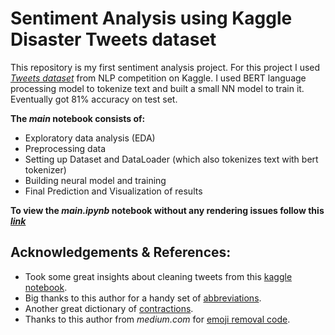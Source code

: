 # Sentiment Analysis using Kaggle Disaster Tweets dataset

<p> This repository is my first sentiment analysis project. For this project I used <i><a href="https://www.kaggle.com/competitions/nlp-getting-started/data">Tweets dataset</a></i> from NLP competition on Kaggle. I used BERT language processing model to tokenize text and built a small NN model to train it. Eventually got 81% accuracy on test set.</p>


<p><b>The <i>main</i> notebook consists of:</b></p>

- Exploratory data analysis (EDA)
- Preprocessing data
- Setting up Dataset and DataLoader (which also tokenizes text with bert tokenizer)
- Building neural model and training
- Final Prediction and Visualization of results


<p><b>To view the <i>main.ipynb</i> notebook without any rendering issues follow this <i><a href="https://nbviewer.org/github/GiorgiChkhitunidze/Sentiment-Analysis-With-Disaster-Tweets/blob/main/main.ipynb">link</a></i></b></p>



## Acknowledgements & References:
- Took some great insights about cleaning tweets from this <a href="https://www.kaggle.com/code/marcovasquez/basic-nlp-with-tensorflow-and-wordcloud">kaggle notebook</a>. 
- Big thanks to this author for a handy set of <a href="https://www.kaggle.com/code/sandhyakrishnan02/nlp-with-disaster-tweets-using-lstm#9.-Text-Preprocessing">abbreviations</a>.
- Another great dictionary of <a href="https://www.kaggle.com/code/tuckerarrants/bert-with-huggingface-transformers/notebook#0.-Preprocessing">contractions</a>.
- Thanks to this author from <i>medium.com</i> for <a href="https://medium.com/geekculture/text-preprocessing-how-to-handle-emoji-emoticon-641bbfa6e9e7">emoji removal code</a>.
